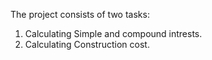 The project consists of two tasks:
1. Calculating Simple and compound intrests.
2. Calculating Construction cost.

